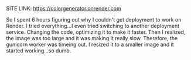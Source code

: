SITE LINK: https://colorgenerator.onrender.com

So I spent 6 hours figuring out why I couldn't get deployment to work on Render. I tried everything...I even tried switching to another deployment service.
Changing the code, optimizing it to make it faster. Then I realized, the image was too large and it was making it really slow. Therefore, the gunicorn worker was timeing out. I resized it to a smaller image and it started working...so dumb.
